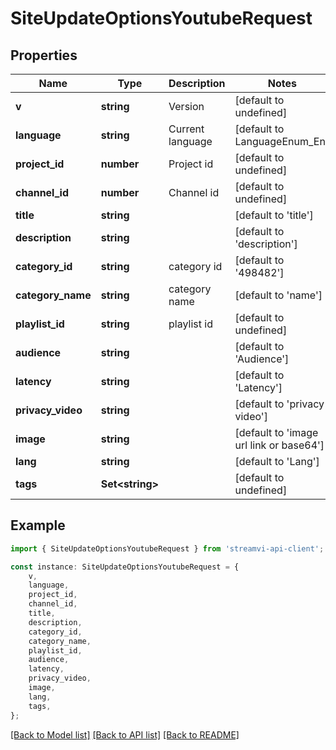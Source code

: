 # SiteUpdateOptionsYoutubeRequest


## Properties

Name | Type | Description | Notes
------------ | ------------- | ------------- | -------------
**v** | **string** | Version | [default to undefined]
**language** | **string** | Current language | [default to LanguageEnum_En]
**project_id** | **number** | Project id | [default to undefined]
**channel_id** | **number** | Channel id | [default to undefined]
**title** | **string** |  | [default to 'title']
**description** | **string** |  | [default to 'description']
**category_id** | **string** | category id | [default to '498482']
**category_name** | **string** | category name | [default to 'name']
**playlist_id** | **string** | playlist id | [default to undefined]
**audience** | **string** |  | [default to 'Audience']
**latency** | **string** |  | [default to 'Latency']
**privacy_video** | **string** |  | [default to 'privacy video']
**image** | **string** |  | [default to 'image url link or base64']
**lang** | **string** |  | [default to 'Lang']
**tags** | **Set&lt;string&gt;** |  | [default to undefined]

## Example

```typescript
import { SiteUpdateOptionsYoutubeRequest } from 'streamvi-api-client';

const instance: SiteUpdateOptionsYoutubeRequest = {
    v,
    language,
    project_id,
    channel_id,
    title,
    description,
    category_id,
    category_name,
    playlist_id,
    audience,
    latency,
    privacy_video,
    image,
    lang,
    tags,
};
```

[[Back to Model list]](../README.md#documentation-for-models) [[Back to API list]](../README.md#documentation-for-api-endpoints) [[Back to README]](../README.md)
